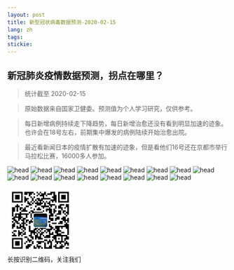 ```yaml
---
layout: post
title: 新型冠状病毒数据预测-2020-02-15
lang: zh
tags: 
stickie: 
---
```


## 新冠肺炎疫情数据预测，拐点在哪里？

>统计截至 2020-02-15

>原始数据来自国家卫健委。预测值为个人学习研究，仅供参考。

>每日新增病例持续走下降趋势，每日新增治愈还没有看到明显加速的迹象。也许会在18号左右，前期集中爆发的病例陆续开始治愈出院。

>最近看新闻日本的疫情扩散有加速的迹象，但是看他们16号还在京都市举行马拉松比赛，16000多人参加。

![head]({{site.hosturl}}/assets/post_assets/newdata/0214/1.png)
![head]({{site.hosturl}}/assets/post_assets/newdata/0214/2.png)
![head]({{site.hosturl}}/assets/post_assets/newdata/0214/3.png)
![head]({{site.hosturl}}/assets/post_assets/newdata/0214/4.png)
![head]({{site.hosturl}}/assets/post_assets/newdata/0214/5.png)
![head]({{site.hosturl}}/assets/post_assets/newdata/0214/6.png)
![head]({{site.hosturl}}/assets/post_assets/newdata/0214/7.png)
![head]({{site.hosturl}}/assets/post_assets/newdata/0214/8.png)
![head]({{site.hosturl}}/assets/post_assets/newdata/0214/9.png)
![head]({{site.hosturl}}/assets/post_assets/newdata/0214/10.png)
![head]({{site.hosturl}}/assets/post_assets/newdata/0214/11.png)
![head]({{site.hosturl}}/assets/post_assets/newdata/0214/12.png)
![head]({{site.hosturl}}/assets/post_assets/newdata/0214/13.png)
![head]({{site.hosturl}}/assets/post_assets/newdata/0214/14.png)
![head]({{site.hosturl}}/assets/post_assets/newdata/0214/15.png)
![head]({{site.hosturl}}/assets/post_assets/newdata/0214/16.png)
![head]({{site.hosturl}}/assets/post_assets/newdata/0214/17.png)


<div>
    <img width="30%" src="/assets/post_assets/newdata/qrcode_wechat.jpg">
    <div>长按识别二维码，关注我们</div>
</div>

